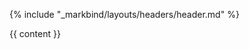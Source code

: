 {% include "_markbind/layouts/headers/header.md" %}

<div id="flex-body">
  <div id="content-wrapper">
    {{ content }}
  </div>
</div>

<include src="footers/footer.md" />

